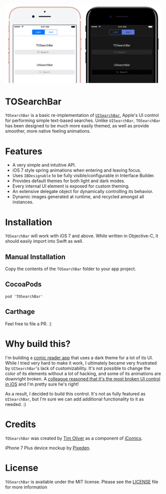 ![TOSearchBar](screenshot.jpg)

# TOSearchBar

`TOSearchBar` is a basic re-implementation of [`UISearchBar`](https://developer.apple.com/reference/uikit/uisearchbar), Apple's UI control for performing simple text-based searches. Unlike `UISearchBar`, `TOSearchBar` has been designed to be much more easily themed, as well as provide smoother, more native feeling animations.

# Features

* A very simple and intuitive API.
* iOS 7 style spring animations when entering and leaving focus.
* Uses `IBDesignable` to be fully visible/configurable in Interface Builder.
* Provides default themes for both light and dark modes.
* Every internal UI element is exposed for custom theming.
* An extensive delegate object for dynamically controlling its behavior.
* Dynamic images generated at runtime, and recycled amongst all instances.

# Installation

`TOSearchBar` will work with iOS 7 and above. While written in Objective-C, it should easily import into Swift as well.

## Manual Installation

Copy the contents of the `TOSearchBar` folder to your app project.

## CocoaPods

```
pod 'TOSearchBar'
```

## Carthage

Feel free to file a PR. :)

# Why build this?

I'm building a [comic reader app](http://icomics.co) that uses a dark theme for a lot of its UI. While I tried very hard to make it work, I ultimately became very frustrated by `UISearchBar`'s lack of customizability. It's not possible to change the color of its elements without a lot of hacking, and some of its animations are downright broken. A [colleague reasoned that it's the most broken UI control in iOS](https://twitter.com/icanzilb/status/785411489712726016) and I'm pretty sure he's right!

As a result, I decided to build this control. It's not as fully featured as `UISearchBar`, but I'm sure we can add additional functionality to it as needed. :)

# Credits

`TOSearchBar` was created by [Tim Oliver](http://twitter.com/TimOliverAU) as a component of [iComics](http://icomics.co).

iPhone 7 Plus device mockup by [Pixeden](http://www.pixeden.com).

# License

`TOSearchBar` is available under the MIT license. Please see the [LICENSE](LICENSE) file for more information
